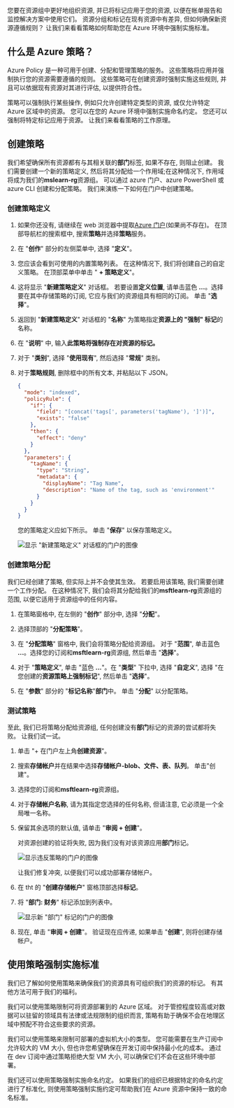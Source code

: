 您要在资源组中更好地组织资源, 并已将标记应用于您的资源, 以便在帐单报告和监控解决方案中使用它们。 资源分组和标记在现有资源中有差异, 但如何确保新资源遵循规则？ 让我们来看看策略如何帮助您在 Azure 环境中强制实施标准。

## <a name="what-is-azure-policy"></a>什么是 Azure 策略？

Azure Policy 是一种可用于创建、分配和管理策略的服务。 这些策略将应用并强制执行您的资源需要遵循的规则。 这些策略可在创建资源时强制实施这些规则, 并且可以依据现有资源对其进行评估, 以提供符合性。

策略可以强制执行某些操作, 例如只允许创建特定类型的资源, 或仅允许特定 Azure 区域中的资源。 您可以在您的 Azure 环境中强制实施命名约定。 您还可以强制将特定标记应用于资源。 让我们来看看策略的工作原理。

## <a name="create-a-policy"></a>创建策略

我们希望确保所有资源都有与其相关联的**部门**标签, 如果不存在, 则阻止创建。 我们需要创建一个新的策略定义, 然后将其分配给一个作用域;在这种情况下, 作用域将成为我们的**mslearn-rg**资源组。 可以通过 azure 门户、azure PowerShell 或 azure CLI 创建和分配策略。 我们来演练一下如何在门户中创建策略。

### <a name="create-the-policy-definition"></a>创建策略定义

1. 如果你还没有, 请继续在 web 浏览器中提取[Azure 门户](https://portal.azure.com/?azure-portal=true)(如果尚不存在)。 在顶部导航栏的搜索框中, 搜索**策略**并选择**策略**服务。

1. 在 "**创作**" 部分的左侧菜单中, 选择 "**定义**"。

1. 您应该会看到可使用的内置策略列表。 在这种情况下, 我们将创建自己的自定义策略。 在顶部菜单中单击 " **+ 策略定义**"。

1. 这将显示 "**新建策略定义**" 对话框。 若要设置**定义位置**, 请单击蓝色 **...**。选择要在其中存储策略的订阅, 它应与我们的资源组具有相同的订阅。 单击 "**选择**"。

1. 返回到 "**新建策略定义**" 对话框的 "**名称**" 为策略指定**资源上的 "强制" 标记**的名称。

1. 在 "**说明**" 中, 输入**此策略将强制存在对资源的标记。**

1. 对于 "**类别**", 选择 "**使用现有**", 然后选择 "**常规**" 类别。

1. 对于**策略规则**, 删除框中的所有文本, 并粘贴以下 JSON。

    ```json
    {
      "mode": "indexed",
      "policyRule": {
        "if": {
          "field": "[concat('tags[', parameters('tagName'), ']')]",
          "exists": "false"
        },
        "then": {
          "effect": "deny"
        }
      },
      "parameters": {
        "tagName": {
          "type": "String",
          "metadata": {
            "displayName": "Tag Name",
            "description": "Name of the tag, such as 'environment'"
          }
        }
      }
    }
    ```

    您的策略定义应如下所示。 单击 "**保存**" 以保存策略定义。

    ![显示 "新建策略定义" 对话框的门户的图像](../media/4-policy-definition.PNG)

### <a name="create-a-policy-assignment"></a>创建策略分配

我们已经创建了策略, 但实际上并不会使其生效。 若要启用该策略, 我们需要创建一个工作分配。 在这种情况下, 我们会将其分配给我们的**msftlearn-rg**资源组的范围, 以便它适用于资源组中的任何内容。

1. 在策略窗格中, 在左侧的 "**创作**" 部分中, 选择 "**分配**"。

1. 选择顶部的 "**分配策略**"。

1. 在 "**分配策略**" 窗格中, 我们会将策略分配给资源组。 对于 "**范围**", 单击蓝色 **...**。选择您的订阅和**msftlearn-rg**资源组, 然后单击 "**选择**"。

1. 对于 "**策略定义**", 单击 "蓝色 **...**"。在 "**类型**" 下拉中, 选择 "**自定义**", 选择 "在您创建的**资源策略上强制标记**", 然后单击 "**选择**"。

1. 在 "**参数**" 部分的 "**标记名称**"**部门**中。 单击 "**分配**" 以分配策略。

### <a name="test-out-the-policy"></a>测试策略

至此, 我们已将策略分配给资源组, 任何创建没有**部门**标记的资源的尝试都将失败。 让我们试一试。

1. 单击 "+ 在门户左上角**创建资源**"。

1. 搜索**存储帐户**并在结果中选择**存储帐户-blob、文件、表、队列**。 单击"创建"。

1. 选择您的订阅和**msftlearn-rg**资源组。

1. 对于**存储帐户名称**, 请为其指定您选择的任何名称, 但请注意, 它必须是一个全局唯一名称。

1. 保留其余选项的默认值, 请单击 "**审阅 + 创建**"。

    对资源创建的验证将失败, 因为我们没有对该资源应用**部门**标记。

    ![显示违反策略的门户的图像](../media/4-policy-violation.PNG)

    让我们修复冲突, 以便我们可以成功部署存储帐户。

1. 在 tht 的 "**创建存储帐户**" 窗格顶部选择**标记**。

1. 将 "**部门: 财务**" 标记添加到列表中。

    ![显示新 "部门" 标记的门户的图像](../media/4-add-department-tag.PNG)

1. 现在, 单击 "**审阅 + 创建**"。 验证现在应传递, 如果单击 "**创建**", 则将创建存储帐户。

## <a name="use-policies-to-enforce-standards"></a>使用策略强制实施标准

我们已了解如何使用策略来确保我们的资源具有可组织我们的资源的标记。 有其他方法可用于我们的福利。

我们可以使用策略限制可将资源部署到的 Azure 区域。 对于管控程度较高或对数据可以驻留的领域具有法律或法规限制的组织而言, 策略有助于确保不会在地理区域中预配不符合这些要求的资源。

我们可以使用策略来限制可部署的虚拟机大小的类型。 您可能需要在生产订阅中允许较大的 VM 大小, 但也许您希望确保在开发订阅中保持最小化的成本。 通过在 dev 订阅中通过策略拒绝大型 VM 大小, 可以确保它们不会在这些环境中部署。

我们还可以使用策略强制实施命名约定。 如果我们的组织已根据特定的命名约定进行了标准化, 则使用策略强制实施约定可帮助我们在 Azure 资源中保持一致的命名标准。
